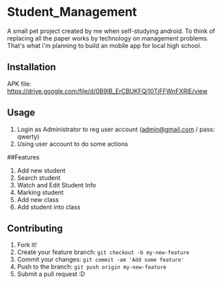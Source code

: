 # **Student_Management**
A small pet project created by me when self-studying android. To think of replacing all the paper works by technology on management problems. That's what i'm planning to build an mobile app for local high school. 
## Installation
APK file:
https://drive.google.com/file/d/0B9lB_ErCBUKFQi10TjFFWnFXRlE/view
## Usage
1. Login as Administrator to reg user account (admin@gmail.com / pass: qwerty)
2. Using user account to do some actions

##Features
1. Add new student
2. Search student
3. Watch and Edit Student Info
4. Marking student
5. Add new class
6. Add student into class

## Contributing
1. Fork it!
2. Create your feature branch: `git checkout -b my-new-feature`
3. Commit your changes: `git commit -am 'Add some feature'`
4. Push to the branch: `git push origin my-new-feature`
5. Submit a pull request :D
